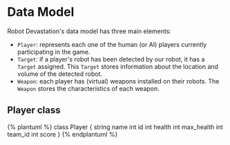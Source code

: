 # Data Model

Robot Devastation's data model has three main elements:

* `Player`: represents each one of the human (or AI) players currently participating in the game. 
* `Target`: if a player's robot has been detected by our robot, it has a `Target` assigned. This `Target` stores information about the location and volume of the detected robot.
* `Weapon`: each player has (virtual) weapons installed on their robots. The `Weapon` stores the characteristics of each weapon.

## Player class

{% plantuml %}
class Player {
string name
int id
int health
int max_health
int team_id
int score
}
{% endplantuml %}